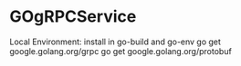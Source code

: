 # GOgRPCService

Local Environment: 
install in go-build and go-env
go get google.golang.org/grpc
go get google.golang.org/protobuf
